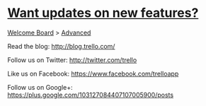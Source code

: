 # [Want updates on new features?](https://trello.com/c/CYNb1cbF/15-want-updates-on-new-features)

[Welcome Board](../README.md) > [Advanced](README.md)



Read the blog: http://blog.trello.com/

Follow us on Twitter: http://twitter.com/trello

Like us on Facebook: https://www.facebook.com/trelloapp

Follow us on Google+: https://plus.google.com/103127084407107005900/posts

